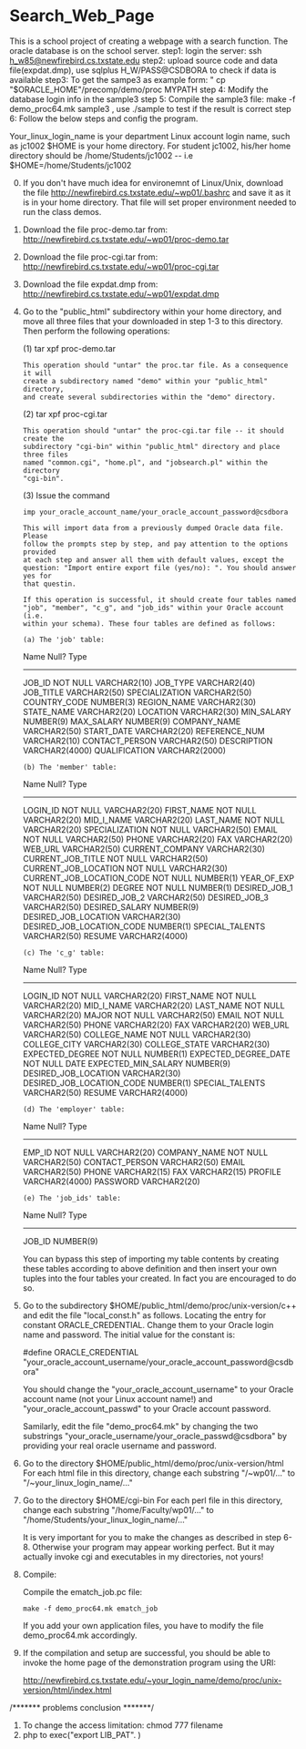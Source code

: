 # Search_Web_Page

This is a school project of creating a webpage with a search function. The oracle database is on the school server.
step1: login the server: ssh h_w85@newfirebird.cs.txstate.edu 
step2: upload source code and data file(expdat.dmp), use sqlplus H_W/PASS@CSDBORA to check if data is available
step3: To get the sampe3 as example form: " cp "$ORACLE_HOME"/precomp/demo/proc MYPATH
step 4: Modify the database login info in the sample3
step 5: Compile the sample3 file: make -f demo_proc64.mk sample3 , use ./sample to test if the result is correct
step 6: Follow the below steps and config the program.


Your_linux_login_name is your department Linux account login name, such as jc1002
$HOME is your home directory. For student jc1002, his/her home directory
should be /home/Students/jc1002 -- i.e $HOME=/home/Students/jc1002

0. If you don't have much idea for environemnt of Linux/Unix, download the file
   http://newfirebird.cs.txstate.edu/~wp01/.bashrc and save it as it is in your home
   directory. That file will set proper environment needed to run the class demos.

1. Download the file proc-demo.tar from: http://newfirebird.cs.txstate.edu/~wp01/proc-demo.tar

2. Download the file proc-cgi.tar from: http://newfirebird.cs.txstate.edu/~wp01/proc-cgi.tar

3. Download the file expdat.dmp from: http://newfirebird.cs.txstate.edu/~wp01/expdat.dmp

4. Go to the "public_html" subdirectory within your home directory, and move all three files
   that your downloaded in step 1-3 to this directory. Then perform the following
   operations:


   (1) tar xpf proc-demo.tar
   
       This operation should "untar" the proc.tar file. As a consequence it will 
       create a subdirectory named "demo" within your "public_html" directory,
       and create several subdirectories within the "demo" directory.

   (2) tar xpf proc-cgi.tar

       This operation should "untar" the proc-cgi.tar file -- it should create the
       subdirectory "cgi-bin" within "public_html" directory and place three files
       named "common.cgi", "home.pl", and "jobsearch.pl" within the directory
       "cgi-bin".

   (3) Issue the command
 
       imp your_oracle_account_name/your_oracle_account_password@csdbora

       This will import data from a previously dumped Oracle data file. Please
       follow the prompts step by step, and pay attention to the options provided
       at each step and answer all them with default values, except the
       question: "Import entire export file (yes/no): ". You should answer yes for
       that questin.

       If this operation is successful, it should create four tables named
       "job", "member", "c_g", and "job_ids" within your Oracle account (i.e.
       within your schema). These four tables are defined as follows:

       (a) The 'job' table:

	 Name                                    Null?    Type
	 --------------------------------------- -------- -------------------

	 JOB_ID                                  NOT NULL VARCHAR2(10)
	 JOB_TYPE                                         VARCHAR2(40)
	 JOB_TITLE                                        VARCHAR2(50)
	 SPECIALIZATION                                   VARCHAR2(50)
	 COUNTRY_CODE                                     NUMBER(3)
	 REGION_NAME                                      VARCHAR2(30)
	 STATE_NAME                                       VARCHAR2(20)
	 LOCATION                                         VARCHAR2(30)
	 MIN_SALARY                                       NUMBER(9)
	 MAX_SALARY                                       NUMBER(9)
	 COMPANY_NAME                                     VARCHAR2(50)
	 START_DATE                                       VARCHAR2(20)
	 REFERENCE_NUM                                    VARCHAR2(10)
	 CONTACT_PERSON                                   VARCHAR2(50)
	 DESCRIPTION                                      VARCHAR2(4000)
	 QUALIFICATION                                    VARCHAR2(2000)

       (b) The 'member' table:
	 Name                                 Null?    Type
	 ------------------------------------ -------- ----------------------------

	 LOGIN_ID                             NOT NULL VARCHAR2(20)
	 FIRST_NAME                           NOT NULL VARCHAR2(20)
	 MID_I_NAME                                    VARCHAR2(20)
	 LAST_NAME                            NOT NULL VARCHAR2(20)
	 SPECIALIZATION                       NOT NULL VARCHAR2(50)
	 EMAIL                                NOT NULL VARCHAR2(50)
	 PHONE                                         VARCHAR2(20)
	 FAX                                           VARCHAR2(20)
	 WEB_URL                                       VARCHAR2(50)
	 CURRENT_COMPANY                               VARCHAR2(30)
	 CURRENT_JOB_TITLE                    NOT NULL VARCHAR2(50)
	 CURRENT_JOB_LOCATION                 NOT NULL VARCHAR2(30)
	 CURRENT_JOB_LOCATION_CODE            NOT NULL NUMBER(1)
	 YEAR_OF_EXP                          NOT NULL NUMBER(2)
	 DEGREE                               NOT NULL NUMBER(1)
	 DESIRED_JOB_1                                 VARCHAR2(50)
	 DESIRED_JOB_2                                 VARCHAR2(50)
	 DESIRED_JOB_3                                 VARCHAR2(50)
	 DESIRED_SALARY                                NUMBER(9)
	 DESIRED_JOB_LOCATION                          VARCHAR2(30)
	 DESIRED_JOB_LOCATION_CODE                     NUMBER(1)
	 SPECIAL_TALENTS                               VARCHAR2(50)
	 RESUME                                   VARCHAR2(4000)

       (c) The 'c_g' table:
	 Name                                 Null?    Type
	 ------------------------------------ -------- -------------------

	 LOGIN_ID                             NOT NULL VARCHAR2(20)
	 FIRST_NAME                           NOT NULL VARCHAR2(20)
	 MID_I_NAME                                    VARCHAR2(20)
	 LAST_NAME                            NOT NULL VARCHAR2(20)
	 MAJOR                                NOT NULL VARCHAR2(50)
	 EMAIL                                NOT NULL VARCHAR2(50)
	 PHONE                                         VARCHAR2(20)
	 FAX                                           VARCHAR2(20)
	 WEB_URL                                       VARCHAR2(50)
	 COLLEGE_NAME                         NOT NULL VARCHAR2(30)
	 COLLEGE_CITY                                  VARCHAR2(30)
	 COLLEGE_STATE                                 VARCHAR2(30)
	 EXPECTED_DEGREE                      NOT NULL NUMBER(1)
	 EXPECTED_DEGREE_DATE                 NOT NULL DATE
	 EXPECTED_MIN_SALARY                           NUMBER(9)
	 DESIRED_JOB_LOCATION                          VARCHAR2(30)
	 DESIRED_JOB_LOCATION_CODE                     NUMBER(1)
	 SPECIAL_TALENTS                               VARCHAR2(50)
	 RESUME                                        VARCHAR2(4000)

       (d) The 'employer' table:

	 Name                                 Null?    Type
	 ------------------------------------ -------- ---------------

	 EMP_ID                               NOT NULL VARCHAR2(20)
	 COMPANY_NAME                         NOT NULL VARCHAR2(50)
	 CONTACT_PERSON                                VARCHAR2(50)
	 EMAIL                                         VARCHAR2(50)
	 PHONE                                         VARCHAR2(15)
	 FAX                                           VARCHAR2(15)
	 PROFILE                                       VARCHAR2(4000)
	 PASSWORD                                      VARCHAR2(20)

       (e) The 'job_ids' table:

	 Name                                 Null?    Type
	 --------------------------------------------- ----------

	 JOB_ID                                        NUMBER(9)

   You can bypass this step of importing my table contents by creating these
   tables according to above definition and then insert your own tuples into
   the four tables your created. In fact you are encouraged to do so.

5. Go to the subdirectory $HOME/public_html/demo/proc/unix-version/c++ and edit
   the file "local_const.h" as follows. Locating the entry for constant
   ORACLE_CREDENTIAL. Change them to your Oracle login name and password.
   The initial value for the constant is:

   #define ORACLE_CREDENTIAL "your_oracle_account_username/your_oracle_account_password@csdbora"

   You should change the "your_oracle_account_username" to your Oracle account name (not your Linux
   account name!) and "your_oracle_account_passwd" to your Oracle account password.

   
   Samilarly, edit the file "demo_proc64.mk" by changing the two substrings
   "your_oracle_username/your_oracle_passwd@csdbora" by providing your real oracle username and password.

6. Go to the directory $HOME/public_html/demo/proc/unix-version/html 
   For each html file in this directory, change each substring "/~wp01/..." to 
   "/~your_linux_login_name/..."

7. Go to the directory $HOME/cgi-bin
   For each perl file in this directory, change each substring "/home/Faculty/wp01/..."
   to "/home/Students/your_linux_login_name/..."

   It is very important for you to make the changes as described in step 6-8.
   Otherwise your program may appear working perfect. But it may actually invoke
   cgi and executables in my directories, not yours!

8. Compile:

   Compile the ematch_job.pc file:

       make -f demo_proc64.mk ematch_job

   If you add your own application files, you have to modify the file
   demo_proc64.mk accordingly.

9. If the compilation and setup are successful, you should be able to
   invoke the home page of the demonstration program using the URI:

      http://newfirebird.cs.txstate.edu/~your_login_name/demo/proc/unix-version/html/index.html


/******* problems conclusion *******/
1. To change the access limitation: chmod 777 filename 
2. php to exec("export LIB_PAT". )
